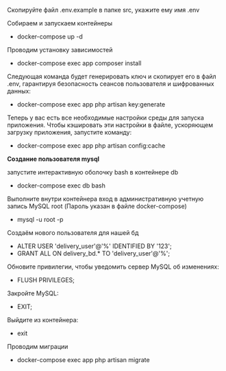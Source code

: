
Скопируйте файл .env.example в папке src, укажите ему имя .env

Собираем и запускаем контейнеры
- docker-compose up -d

Проводим установку зависимостей
- docker-compose exec app composer install

Следующая команда будет генерировать ключ и скопирует его в файл .env, 
гарантируя безопасность сеансов пользователя и шифрованных данных:
- docker-compose exec app php artisan key:generate

Теперь у вас есть все необходимые настройки среды для запуска приложения. 
Чтобы кэшировать эти настройки в файле, ускоряющем загрузку приложения, запустите команду:
- docker-compose exec app php artisan config:cache

<b>Создание пользователя mysql</b>

запустите интерактивную оболочку bash в контейнере db
- docker-compose exec db bash

Выполните внутри контейнера вход в административную учетную запись MySQL root (Пароль указан в файле docker-compose)
- mysql -u root -p


Создаём нового пользователя для нашей бд
- ALTER USER 'delivery_user'@'%' IDENTIFIED BY '123';
- GRANT ALL ON delivery_bd.* TO 'delivery_user'@'%';

Обновите привилегии, чтобы уведомить сервер MySQL об изменениях:
- FLUSH PRIVILEGES;

Закройте MySQL:
- EXIT;

Выйдите из контейнера:
- exit

Проводим миграции
- docker-compose exec app php artisan migrate